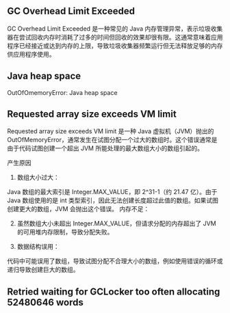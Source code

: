 

## GC Overhead Limit Exceeded

GC Overhead Limit Exceeded 是一种常见的 Java 内存管理异常，表示垃圾收集器在尝试回收内存时消耗了过多的时间但回收的效果却很有限。这通常意味着应用程序已经接近或达到内存的上限，导致垃圾收集器频繁运行但无法释放足够的内存供应用程序使用。

## Java heap space

OutOfOmemoryError: Java heap space

## Requested array size exceeds VM limit

Requested array size exceeds VM limit 是一种 Java 虚拟机（JVM）抛出的 OutOfMemoryError，通常发生在试图分配一个过大的数组时。这个错误通常是由于代码试图创建一个超出 JVM 所能处理的最大数组大小的数组引起的。

产生原因
1. 数组大小过大：

Java 数组的最大索引是 Integer.MAX_VALUE，即 2^31-1（约 21.47 亿）。由于 Java 数组使用的是 int 类型索引，因此无法创建长度超过此值的数组。如果试图创建更大的数组，JVM 会抛出这个错误。
内存不足：

2. 虽然数组大小未超出 Integer.MAX_VALUE，但请求分配的内存超出了 JVM 的可用堆内存限制，导致分配失败。


3. 数据结构误用：

代码中可能误用了数组，导致试图分配不合理大小的数组，例如使用错误的循环或递归导致创建巨大的数组。

## Retried waiting for GCLocker too often allocating 52480646 words